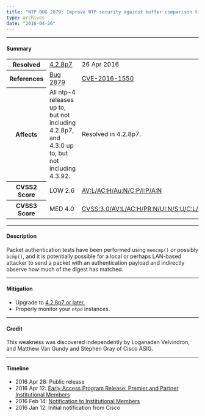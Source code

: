 ```yaml
---
title: "NTP BUG 2879: Improve NTP security against buffer comparison timing attacks"
type: archives
date: "2016-04-26"
---
```


* * *

#### Summary

<table>
  <tbody>
	<tr>
		<th><b>Resolved</b></th>
		<td><a href="/support/securitynotice/4_2_8p7-release-announcement/">4.2.8p7</a></td>
		<td>26 Apr 2016</td>
	</tr>
	<tr>
		<th><b>References</b></th>
		<td><a href="https://bugs.ntp.org/show_bug.cgi?id=2879">Bug 2879</a></td>
		<td><a href="https://nvd.nist.gov/vuln/detail/CVE-2016-1550">CVE-2016-1550</a></td>
	</tr>
	<tr>
		<th><b>Affects</b></th>
		<td>All ntp-4 releases up to, but not including 4.2.8p7,<br> and 4.3.0 up to, but not including 4.3.92.</td>
		<td>Resolved in 4.2.8p7.</td>
	</tr>
	<tr>
		<th><b>CVSS2 Score</b></th>
		<td>LOW 2.6</td>
		<td><a href="https://nvd.nist.gov/vuln-metrics/cvss/v2-calculator?calculator&version=2&vector=(AV:L/AC:H/Au:N/C:P/I:P/A:N)">AV:L/AC:H/Au:N/C:P/I:P/A:N</a></td>
	</tr>
	<tr>
		<th><b>CVSS3 Score<b></th>
		<td>MED 4.0</td>
		<td><a href="https://www.first.org/cvss/calculator/3.0#CVSS:3.0/AV:L/AC:H/PR:N/UI:N/S:U/C:L/I:L/A:N">CVSS:3.0/AV:L/AC:H/PR:N/UI:N/S:U/C:L/I:L/A:N</a></td>
	</tr>	
  </tbody>	
</table>

* * *
    
#### Description 

Packet authentication tests have been performed using `memcmp()` or possibly `bcmp()`, and it is potentially possible for a local or perhaps LAN-based attacker to send a packet with an authentication payload and indirectly observe how much of the digest has matched.

* * *
    
#### Mitigation

* Upgrade to [4.2.8p7 or later.](/downloads/)
* Properly monitor your `ntpd` instances. 

* * *

#### Credit

This weakness was discovered independently by Loganaden Velvindron, and Matthew Van Gundy and Stephen Gray of Cisco ASIG.

* * *

#### Timeline

* 2016 Apr 26: Public release
* 2016 Apr 12: [Early Access Program Release: Premier and Partner Institutional Members](https://www.nwtime.org/membership/benefits/)
* 2016 Feb 14: [Notification to Institutional Members](https://www.nwtime.org/membership/benefits/)
* 2016 Jan 12: Initial notification from Cisco
